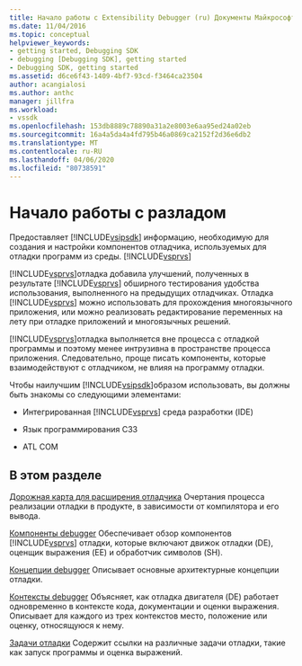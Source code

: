 ```yaml
---
title: Начало работы с Extensibility Debugger (ru) Документы Майкрософт
ms.date: 11/04/2016
ms.topic: conceptual
helpviewer_keywords:
- getting started, Debugging SDK
- debugging [Debugging SDK], getting started
- Debugging SDK, getting started
ms.assetid: d6ce6f43-1409-4bf7-93cd-f3464ca23504
author: acangialosi
ms.author: anthc
manager: jillfra
ms.workload:
- vssdk
ms.openlocfilehash: 153db8889c78890a31a2e8003e6aa95ed24a02eb
ms.sourcegitcommit: 16a4a5da4a4fd795b46a0869ca2152f2d36e6db2
ms.translationtype: MT
ms.contentlocale: ru-RU
ms.lasthandoff: 04/06/2020
ms.locfileid: "80738591"
---
```

# <a name="get-started-with-debugger-extensibility"></a>Начало работы с разладом
Предоставляет [!INCLUDE[vsipsdk](../../extensibility/includes/vsipsdk_md.md)] информацию, необходимую для создания и настройки компонентов отладчика, используемых для отладки программ из среды. [!INCLUDE[vsprvs](../../code-quality/includes/vsprvs_md.md)]

 [!INCLUDE[vsprvs](../../code-quality/includes/vsprvs_md.md)]отладка добавила улучшений, полученных в результате [!INCLUDE[vsprvs](../../code-quality/includes/vsprvs_md.md)] обширного тестирования удобства использования, выполненного на предыдущих отладчиках. Отладка [!INCLUDE[vsprvs](../../code-quality/includes/vsprvs_md.md)] можно использовать для прохождения многоязычного приложения, или можно реализовать редактирование переменных на лету при отладке приложений и многоязычных решений.

 [!INCLUDE[vsprvs](../../code-quality/includes/vsprvs_md.md)]отладка выполняется вне процесса с отладкой программы и поэтому менее интрузивна в пространстве процесса приложения. Следовательно, проще писать компоненты, которые взаимодействуют с отладчиком, не влияя на программу отладки.

 Чтобы наилучшим [!INCLUDE[vsipsdk](../../extensibility/includes/vsipsdk_md.md)]образом использовать, вы должны быть знакомы со следующими элементами:

- Интегрированная [!INCLUDE[vsprvs](../../code-quality/includes/vsprvs_md.md)] среда разработки (IDE)

- Язык программирования СЗЗ

- ATL COM

## <a name="in-this-section"></a>В этом разделе
 [Дорожная карта для расширения отладчика](../../extensibility/debugger/roadmap-for-extending-the-debugger.md) Очертания процесса реализации отладки в продукте, в зависимости от компилятора и его вывода.

 [Компоненты debugger](../../extensibility/debugger/debugger-components.md) Обеспечивает обзор компонентов [!INCLUDE[vsprvs](../../code-quality/includes/vsprvs_md.md)] отладки, которые включают движок отладки (DE), оценщик выражения (EE) и обработчик символов (SH).

 [Концепции debugger](../../extensibility/debugger/debugger-concepts.md) Описывает основные архитектурные концепции отладки.

 [Контексты debugger](../../extensibility/debugger/debugger-contexts.md) Объясняет, как отладка двигателя (DE) работает одновременно в контексте кода, документации и оценки выражения. Описывает для каждого из трех контекстов место, положение или оценку, относящуюся к нему.

 [Задачи отладки](../../extensibility/debugger/debugging-tasks.md) Содержит ссылки на различные задачи отладки, такие как запуск программы и оценка выражений.
